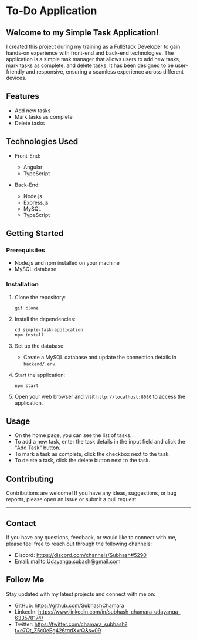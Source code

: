 # To-Do Application


## Welcome to my Simple Task Application!

I created this project during my training as a FullStack Developer to gain hands-on experience with front-end and back-end technologies. The application is a simple task manager that allows users to add new tasks, mark tasks as complete, and delete tasks. It has been designed to be user-friendly and responsive, ensuring a seamless experience across different devices.



## Features

- Add new tasks
- Mark tasks as complete
- Delete tasks



## Technologies Used

- Front-End:
  - Angular
  - TypeScript

- Back-End:
  - Node.js
  - Express.js
  - MySQL
  - TypeScript



## Getting Started

### Prerequisites

- Node.js and npm installed on your machine
- MySQL database

### Installation

1. Clone the repository:

   ```shell
   git clone 
   ```

2. Install the dependencies:

   ```shell
   cd simple-task-application
   npm install
   ```

3. Set up the database:
   - Create a MySQL database and update the connection details in `backend/.env`.

4. Start the application:

   ```shell
   npm start
   ```

5. Open your web browser and visit `http://localhost:8080` to access the application.



## Usage

- On the home page, you can see the list of tasks.
- To add a new task, enter the task details in the input field and click the "Add Task" button.
- To mark a task as complete, click the checkbox next to the task.
- To delete a task, click the delete button next to the task.



## Contributing

Contributions are welcome! If you have any ideas, suggestions, or bug reports, please open an issue or submit a pull request.

---

## Contact

If you have any questions, feedback, or would like to connect with me, please feel free to reach out through the following channels:

- Discord: https://discord.com/channels/Subhash#5290
- Email: mailto:Udayanga.subash@gmail.com



## Follow Me

Stay updated with my latest projects and connect with me on:

- GitHub: https://github.com/SubhashChamara
- LinkedIn: https://www.linkedin.com/in/subhash-chamara-udayanga-633578174/
- Twitter: https://twitter.com/chamara_subhash?t=e7Qt_Z5c0eEg426tqdXxrQ&s=09
```
